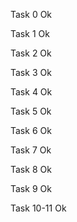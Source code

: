 Task 0 Ok

Task 1 Ok

Task 2 Ok

Task 3 Ok

Task 4 Ok

Task 5 Ok

Task 6 Ok

Task 7 Ok

Task 8 Ok

Task 9 Ok

Task 10-11 Ok
